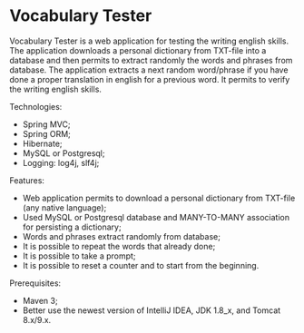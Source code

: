 # Vocabulary Tester

Vocabulary Tester is a web application for testing the writing english skills.
The application downloads a personal dictionary from TXT-file into a database and then
permits to extract randomly the words and phrases from database.
The application extracts a next random word/phrase if you have done a proper
translation in english for a previous word.
It permits to verify the writing english skills.

Technologies:
- Spring MVC;
- Spring ORM;
- Hibernate;
- MySQL or Postgresql;
- Logging: log4j, slf4j;

Features:
- Web application permits to download a personal dictionary from TXT-file (any native language);
- Used MySQL or Postgresql database and MANY-TO-MANY association for persisting a dictionary;
- Words and phrases extract randomly from database;
- It is possible to repeat the words that already done;
- It is possible to take a prompt;
- It is possible to reset a counter and to start from the beginning.

Prerequisites:
- Maven 3;
- Better use the newest version of IntelliJ IDEA, JDK 1.8_x, and Tomcat 8.x/9.x.
